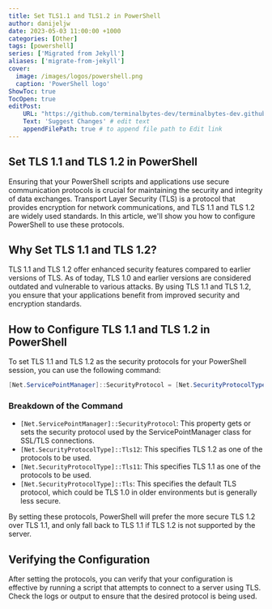```yaml
---
title: Set TLS1.1 and TLS1.2 in PowerShell
author: danijeljw
date: 2023-05-03 11:00:00 +1000
categories: [Other]
tags: [powershell]
series: ['Migrated from Jekyll']
aliases: ['migrate-from-jekyll']
cover:
  image: /images/logos/powershell.png
  caption: 'PowerShell logo'
ShowToc: true
TocOpen: true
editPost:
    URL: "https://github.com/terminalbytes-dev/terminalbytes-dev.github.io/tree/main/content"
    Text: 'Suggest Changes' # edit text
    appendFilePath: true # to append file path to Edit link
---
```


## Set TLS 1.1 and TLS 1.2 in PowerShell
Ensuring that your PowerShell scripts and applications use secure communication protocols is crucial for maintaining the security and integrity of data exchanges. Transport Layer Security (TLS) is a protocol that provides encryption for network communications, and TLS 1.1 and TLS 1.2 are widely used standards. In this article, we'll show you how to configure PowerShell to use these protocols.

## Why Set TLS 1.1 and TLS 1.2?
TLS 1.1 and TLS 1.2 offer enhanced security features compared to earlier versions of TLS. As of today, TLS 1.0 and earlier versions are considered outdated and vulnerable to various attacks. By using TLS 1.1 and TLS 1.2, you ensure that your applications benefit from improved security and encryption standards.

## How to Configure TLS 1.1 and TLS 1.2 in PowerShell
To set TLS 1.1 and TLS 1.2 as the security protocols for your PowerShell session, you can use the following command:

```powershell
[Net.ServicePointManager]::SecurityProtocol = [Net.SecurityProtocolType]::Tls12, [Net.SecurityProtocolType]::Tls11, [Net.SecurityProtocolType]::Tls
```

### Breakdown of the Command
- `[Net.ServicePointManager]::SecurityProtocol`: This property gets or sets the security protocol used by the ServicePointManager class for SSL/TLS connections.
- `[Net.SecurityProtocolType]::Tls12`: This specifies TLS 1.2 as one of the protocols to be used.
- `[Net.SecurityProtocolType]::Tls11`: This specifies TLS 1.1 as one of the protocols to be used.
- `[Net.SecurityProtocolType]::Tls`: This specifies the default TLS protocol, which could be TLS 1.0 in older environments but is generally less secure.

By setting these protocols, PowerShell will prefer the more secure TLS 1.2 over TLS 1.1, and only fall back to TLS 1.1 if TLS 1.2 is not supported by the server.

## Verifying the Configuration
After setting the protocols, you can verify that your configuration is effective by running a script that attempts to connect to a server using TLS. Check the logs or output to ensure that the desired protocol is being used.